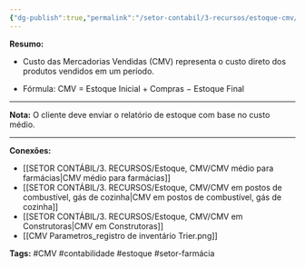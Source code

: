 ```yaml
---
{"dg-publish":true,"permalink":"/setor-contabil/3-recursos/estoque-cmv/apurar-custo-da-mercadoria-servico/","dgPassFrontmatter":true,"created":"2025-06-05T15:43:03.134-03:00","updated":"2025-06-27T12:46:03.849-03:00"}
---
```



**Resumo:** 

- Custo das Mercadorias Vendidas (CMV) representa o custo direto dos produtos vendidos em um período.

- Fórmula:    CMV = Estoque Inicial + Compras − Estoque Final

---

**Nota:**
O cliente deve enviar o relatório de estoque com base no custo médio.

---

**Conexões:**

- [[SETOR CONTÁBIL/3. RECURSOS/Estoque, CMV/CMV médio para farmácias\|CMV médio para farmácias]]
- [[SETOR CONTÁBIL/3. RECURSOS/Estoque, CMV/CMV em postos de combustível, gás de cozinha\|CMV em postos de combustível, gás de cozinha]]
- [[SETOR CONTÁBIL/3. RECURSOS/Estoque, CMV/CMV em Construtoras\|CMV em Construtoras]]
- [[CMV Parametros_registro de inventário Trier.png]]



**Tags:** #CMV #contabilidade #estoque #setor-farmácia 
